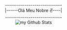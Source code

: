 
<div align="center">
  <div>-----------------------------</div>
  <div>|------Olá Meu Nobre ✌----|</div>
  <div>-----------------------------</div>
<img align="center" src="https://github-readme-stats.vercel.app/api?username=jeffersonsebastiao&include_all_commits=true&count_private=true&show_icons=true&line_height=20&title_color=2B5BBD&icon_color=1124BB&text_color=A1A1A1&bg_color=0,000000,130F40" alt="my Github Stats"/>
</div>
